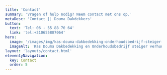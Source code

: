 ```yaml
---
title: 'Contact'
summary: 'Vragen of hulp nodig? Neem contact met ons op.'
metaDesc: 'Contact || Douma Dakdekkers'
button:
  text: 'Tel: 06 - 55 88 70 64'
  link: 'tel:+310655887064'
hero:
  image: '/images/img/kas-douma-dakbedekking-onderhoudsbedrijf-steiger-te-huur-zijkant.jpg'
  imageAlt: 'Kas Douma Dakbedekking en Onderhoudsbedrijf steiger verhuur, steiger te huur zijkant'
layout: 'layouts/contact.html'
eleventyNavigation:
  key: Contact
  order: 5
---
```

